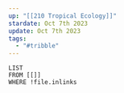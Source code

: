 ```yaml
---
up: "[[210 Tropical Ecology]]"
stardate: Oct 7th 2023
update: Oct 7th 2023
tags:
  - "#tribble"
---
```

```dataview
LIST
FROM [[]]
WHERE !file.inlinks
````

